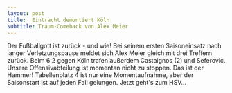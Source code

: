 ```yaml
---
layout: post
title:  Eintracht demontiert Köln
subtitle: Traum-Comeback von Alex Meier
---
```


Der Fußballgott ist zurück - und wie! Bei seinem ersten Saisoneinsatz nach langer Verletzungspause meldet sich Alex Meier gleich mit drei Treffern zurück. Beim 6:2 gegen Köln trafen außerdem Castaignos (2) und Seferovic. Unsere Offensivabteilung ist momentan nicht zu stoppen. Das ist der Hammer! Tabellenplatz 4 ist nur eine Momentaufnahme, aber der Saisonstart ist auf jeden Fall gelungen. Jetzt geht's zum HSV...


